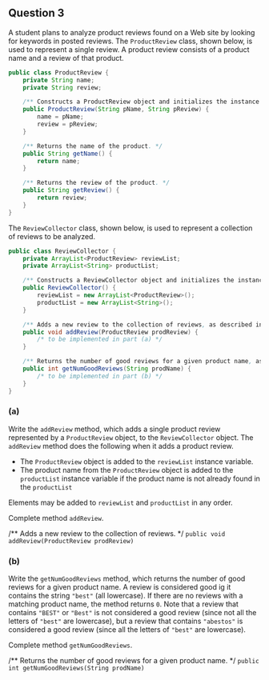 ## Question 3

A student plans to analyze product reviews found on a Web site by looking for keywords in posted reviews. The `ProductReview` class, shown below, is used to represent a single review. A product review consists of a product name and a review of that product.

~~~java
public class ProductReview {
    private String name;
    private String review;

    /** Constructs a ProductReview object and initializes the instance variables. */
    public ProductReview(String pName, String pReview) {
        name = pName;
        review = pReview;
    }

    /** Returns the name of the product. */
    public String getName() {
        return name;
    }

    /** Returns the review of the product. */
    public String getReview() {
        return review;
    }
}
~~~

The `ReviewCollector` class, shown below, is used to represent a collection of reviews to be analyzed.

~~~java
public class ReviewCollector {
    private ArrayList<ProductReview> reviewList;
    private ArrayList<String> productList;

    /** Constructs a ReviewCollector object and initializes the instance variables. */
    public ReviewCollector() {
        reviewList = new ArrayList<ProductReview>();
        productList = new ArrayList<String>();
    }

    /** Adds a new review to the collection of reviews, as described in part (a). */
    public void addReview(ProductReview prodReview) {
        /* to be implemented in part (a) */
    }

    /** Returns the number of good reviews for a given product name, as described in part (b). */
    public int getNumGoodReviews(String prodName) {
        /* to be implemented in part (b) */
    }
}
~~~

### (a)

Write the `addReview` method, which adds a single product review represented by a `ProductReview` object, to the `ReviewCollector` object. The `addReview` method does the following when it adds a product review.

- The `ProductReview` object is added to the `reviewList` instance variable.
- The product name from the `ProductReview` object is added to the `productList` instance variable if the product name is not already found in the `productList`

Elements may be added to `reviewList` and `productList` in any order.

Complete method `addReview`.

/** Adds a new review to the collection of reviews. */
`public void addReview(ProductReview prodReview)`

### (b)

Write the `getNumGoodReviews` method, which returns the number of good reviews for a given product name. A review is considered good ig it contains the string `"best"` (all lowercase). If there are no reviews with a matching product name, the method returns `0`. Note that a review that contains `"BEST"` or `"Best"` is not considered a good review (since not all the letters of `"best"` are lowercase), but a review that contains `"abestos"` is considered a good review (since all the letters of `"best"` are lowercase).

Complete method `getNumGoodReviews`.

/** Returns the number of good reviews for a given product name. */
`public int getNumGoodReviews(String prodName)`